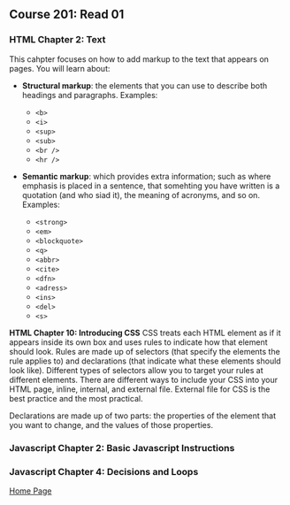 ## **Course 201: Read 01**


### **HTML Chapter 2: Text**
This cahpter focuses on how to add markup to the text that appears on pages. You will learn about:
* **Structural markup**: the elements that you can use to describe both headings and paragraphs. Examples:
    * ``` <b> ```
    * ``` <i> ```
    * ``` <sup> ```
    * ``` <sub> ```
    * ``` <br /> ```
    * ``` <hr /> ```

* **Semantic markup**: which provides extra information; such as where emphasis is placed in a sentence, that somehting you have written is a quotation (and who siad it), the meaning of acronyms, and so on. Examples:
    * ``` <strong> ```
    * ``` <em> ```
    * ``` <blockquote> ```
    * ``` <q> ```
    * ``` <abbr> ```
    * ``` <cite> ```
    * ``` <dfn> ```
    * ``` <adress> ```
    * ``` <ins> ```
    * ``` <del> ```
    * ``` <s> ```


**HTML Chapter 10: Introducing CSS**
CSS treats each HTML element as if it appears inside its own box and uses rules to indicate how that element should look.
Rules are made up of selectors (that specify the elements the rule applies to) and declarations (that indicate what these elements should look like). Different types of selectors allow you to target your rules at different elements. There are different ways to include your CSS into your HTML page, inline, internal, and external file. External file for CSS is the best practice and the most practical.

Declarations are made up of two parts: the properties of the element that you want to change, and the values of those properties.



### **Javascript Chapter 2: Basic Javascript Instructions**



### **Javascript Chapter 4: Decisions and Loops**



[Home Page](README.md)